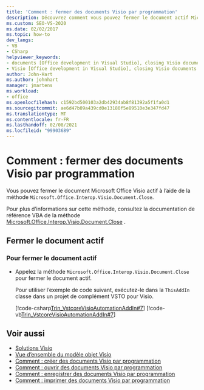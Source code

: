 ```yaml
---
title: 'Comment : fermer des documents Visio par programmation'
description: Découvrez comment vous pouvez fermer le document actif Microsoft Office Visio à l’aide de l' Microsoft.Office.Interop.Visio.Document. Méthode Close.
ms.custom: SEO-VS-2020
ms.date: 02/02/2017
ms.topic: how-to
dev_langs:
- VB
- CSharp
helpviewer_keywords:
- documents [Office development in Visual Studio], closing Visio documents
- Visio [Office development in Visual Studio], closing Visio documents
author: John-Hart
ms.author: johnhart
manager: jmartens
ms.workload:
- office
ms.openlocfilehash: c1592bd500103a2db42934ab8f81392a5f1fa0d1
ms.sourcegitcommit: ae6d47b09a439cd0e13180f5e89510e3e347fd47
ms.translationtype: MT
ms.contentlocale: fr-FR
ms.lasthandoff: 02/08/2021
ms.locfileid: "99903689"
---
```

# <a name="how-to-programmatically-close-visio-documents"></a>Comment : fermer des documents Visio par programmation
  Vous pouvez fermer le document Microsoft Office Visio actif à l’aide de la méthode `Microsoft.Office.Interop.Visio.Document.Close`.

 Pour plus d’informations sur cette méthode, consultez la documentation de référence VBA de la méthode [Microsoft.Office.Interop.Visio.Document.Close](/office/vba/api/Visio.Document.Close) .

## <a name="close-the-active-document"></a>Fermer le document actif

### <a name="to-close-the-active-document"></a>Pour fermer le document actif

- Appelez la méthode `Microsoft.Office.Interop.Visio.Document.Close` pour fermer le document actif.

     Pour utiliser l’exemple de code suivant, exécutez-le dans la `ThisAddIn` classe dans un projet de complément VSTO pour Visio.

     [!code-csharp[Trin_VstcoreVisioAutomationAddIn#7](../vsto/codesnippet/CSharp/trin_vstcorevisioautomationaddin/ThisAddIn.cs#7)]
     [!code-vb[Trin_VstcoreVisioAutomationAddIn#7](../vsto/codesnippet/VisualBasic/trin_vstcorevisioautomationaddin/ThisAddIn.vb#7)]

## <a name="see-also"></a>Voir aussi
- [Solutions Visio](../vsto/visio-solutions.md)
- [Vue d’ensemble du modèle objet Visio](../vsto/visio-object-model-overview.md)
- [Comment : créer des documents Visio par programmation](../vsto/how-to-programmatically-create-new-visio-documents.md)
- [Comment : ouvrir des documents Visio par programmation](../vsto/how-to-programmatically-open-visio-documents.md)
- [Comment : enregistrer des documents Visio par programmation](../vsto/how-to-programmatically-save-visio-documents.md)
- [Comment : imprimer des documents Visio par programmation](../vsto/how-to-programmatically-print-visio-documents.md)
